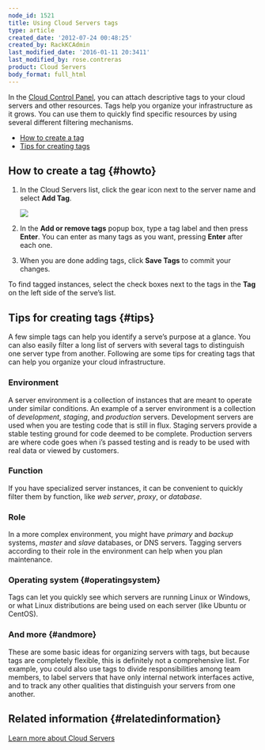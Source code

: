 ```yaml
---
node_id: 1521
title: Using Cloud Servers tags
type: article
created_date: '2012-07-24 00:48:25'
created_by: RackKCAdmin
last_modified_date: '2016-01-11 20:3411'
last_modified_by: rose.contreras
product: Cloud Servers
body_format: full_html
---
```


In the [Cloud Control Panel](http://mycloud.rackspace.com), you can
attach descriptive tags to your cloud servers and other resources. Tags
help you organize your infrastructure as it grows. You can use them to
quickly find specific resources by using several different filtering
mechanisms.

-   [How to create a tag](#howto)
-   [Tips for creating tags](#tips)

How to create a tag {#howto}
-------------------

1.  In the Cloud Servers list, click the gear icon next to the server
    name and select **Add Tag**.

    ![](/knowledge_center/sites/default/files/field/image/Screen%20Shot%202015-01-12%20at%207.19.50%20AM.png)

2.  In the **Add or remove tags** popup box, type a tag label and then
    press **Enter**. You can enter as many tags as you want, pressing
    **Enter** after each one.
3.  When you are done adding tags, click **Save Tags** to commit your
    changes.

To find tagged instances, select the check boxes next to the tags in the
**Tag** on the left side of the serve&rsquo;s list.

Tips for creating tags {#tips}
----------------------

A few simple tags can help you identify a serve&rsquo;s purpose at a glance.
You can also easily filter a long list of servers with several tags to
distinguish one server type from another. Following are some tips for
creating tags that can help you organize your cloud infrastructure.

### Environment

A server environment is a collection of instances that are meant to
operate under similar conditions. An example of a server environment is
a collection of *development*, *staging*, and *production* servers.
Development servers are used when you are testing code that is still in
flux. Staging servers provide a stable testing ground for code deemed to
be complete. Production servers are where code goes when i&rsquo;s passed
testing and is ready to be used with real data or viewed by customers.

### Function

If you have specialized server instances, it can be convenient to
quickly filter them by function, like *web server*, *proxy*, or
*database*.

### Role

In a more complex environment, you might have *primary* and *backup*
systems, *master* and *slave* databases, or DNS servers. Tagging servers
according to their role in the environment can help when you plan
maintenance.

### Operating system {#operatingsystem}

Tags can let you quickly see which servers are running Linux or Windows,
or what Linux distributions are being used on each server (like Ubuntu
or CentOS).

### And more {#andmore}

These are some basic ideas for organizing servers with tags, but because
tags are completely flexible, this is definitely not a comprehensive
list. For example, you could also use tags to divide responsibilities
among team members, to label servers that have only internal network
interfaces active, and to track any other qualities that distinguish
your servers from one another.

Related information {#relatedinformation}
-------------------

[Learn more about Cloud
Servers](http://www.rackspace.com/knowledge_center/article/learn-more-about-cloud-servers)

